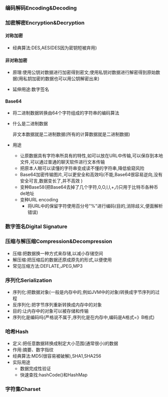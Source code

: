 ### 编码解码Encoding&Decoding

### 加密解密Encryption&Decryption

#### 对称加密

- 经典算法:DES,AES(DES因为密钥短被弃用)

#### 非对称加密

- 原理:使用公钥对数据进行加密得到密文;使用私钥对数据进行解密得到原始数据(用私钥加密的数据也可以用公钥解密出来)

- 延伸用途:数字签名

#### Base64

- 将二进制数据转换由64个字符组成的字符串的编码算法

- 什么是二进制数据

  非文本数据就是二进制数据(所有的计算数据就是二进制数据)

- 用途
  - 让原数据具有字符串所具有的特性,如可以放在URL中传输,可以保存到本地文件,可以通过普通的聊天软件进行文本传输
  - 把原本人眼可以读懂的字符串变成读不懂的字符串,降低偷窥风险
  - Base64加密传输图片,可以更安全和高效吗(不能,Base64很容易逆向,没有安全可言,数据变长了,并不高效 )
  - 变种Base58(把Base64去掉了几个字符,0,O,I,l,+,/)只用于比特币各种币de地址
  - 变种URL encoding
    - 将URL中的保留字符使用百分号"%"进行编码(目的,消除歧义,便面解析错误)

### 数字签名Digital Signature

### 压缩与解压缩Compression&Decompression

- 压缩:把数据换一种方式来存储,以减小存储空间
- 解压缩:把压缩后的数据还原成原先的形式,以便使用
- 常见压缩方法:DEFLATE,JPEG,MP3 

### 序列化Serialization

- 序列化:把数据对象(一般是内存中的,例如JVM中的对象)转换成字节序列的过程
- 反序列化:把字节序列重新转换成内存中的对象
- 目的:让内存中的对象可以被存储和传输
- 序列化是编码吗(严格说不属于,序列化是在内存中,编码是A格式=》B格式)

### 哈希Hash

- 定义:把任意数据转换成制定大小范围(通常很小)的数据
- 作用:摘要、数字指纹
- 经典算法:MD5(很容易被破解),SHA1,SHA256
- 实际用途
  - 数据完成性验证
  - 快速查找:hashCode()和HashMap

### 字符集Charset